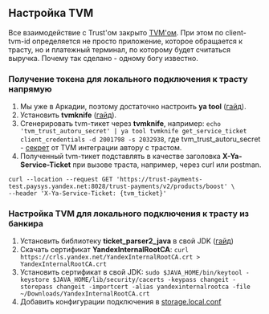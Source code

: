 ## Настройка TVM
Все взаимодействие с Trust'ом закрыто [TVM'ом](https://wiki.yandex-team.ru/passport/tvm2/).
При этом по client-tvm-id определяется не просто приложение, которое обращается к трасту, но и платежный терминал, по которому будет считаться выручка.
Почему так сделано - одному богу известно.

### Получение токена для локального подключения к трасту напрямую
1. Мы уже в Аркадии, поэтому достаточно настроить **ya tool** ([гайд](https://docs.yandex-team.ru/devtools/intro/quick-start-guide#ya-setup)).
2. Установить **tvmknife** ([гайд](https://wiki.yandex-team.ru/passport/tvm2/debug/#ustanovka)).
3. Сгенерировать tvm-тикет через **tvmknife**, например: `echo 'tvm_trust_autoru_secret' | ya tool tvmknife get_service_ticket client_credentials -d 2001798 -s 2032938`, где tvm_trust_autoru_secret - [секрет](https://yav.yandex-team.ru/secret/sec-01eaywqqz34nh01m6kkfa7aj11/explore/version/ver-01fv2gdxsme9cvqcek2t9rbztr) от TVM интеграции автору с трастом.
4. Полученный tvm-тикет подставлять в качестве заголовка **X-Ya-Service-Ticket** при вызове траста, например, через curl или postman.
```
curl --location --request GET 'https://trust-payments-test.paysys.yandex.net:8028/trust-payments/v2/products/boost' \
--header 'X-Ya-Service-Ticket: {tvm_ticket}'
```
### Настройка TVM для локального подключения к трасту из банкира
1. Установить библиотеку **ticket_parser2_java** в свой JDK ([гайд](https://wiki.yandex-team.ru/users/mors741/tvm-ticketparser2java-lib-from-sources/))
2. Скачать сертификат **YandexInternalRootCA**: `curl https://crls.yandex.net/YandexInternalRootCA.crt > YandexInternalRootCA.crt`
3. Установить сертификат в свой JDK: `sudo $JAVA_HOME/bin/keytool -keystore $JAVA_HOME/lib/security/cacerts -keypass changeit -storepass changeit -importcert -alias yandexinternalrootca -file ~/Downloads/YandexInternalRootCA.crt`
4. Добавить конфигурации подключения в [storage.local.conf](../../banker-dao/src/main/resources/storage.local.conf)
